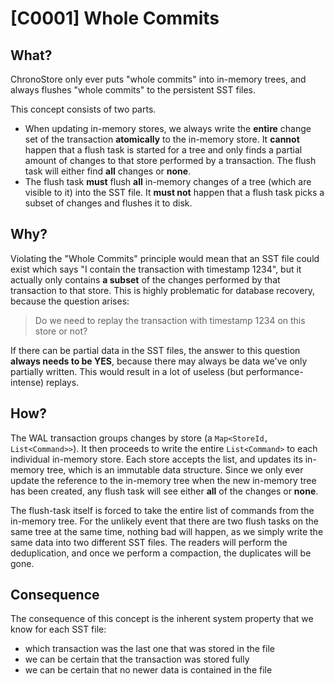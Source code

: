 # [C0001] Whole Commits

## What?

ChronoStore only ever puts "whole commits" into in-memory trees, and
always flushes "whole commits" to the persistent SST files.

This concept consists of two parts.

 - When updating in-memory stores, we always write the
**entire** change set of the transaction **atomically**
to the in-memory store. It **cannot** happen that a flush
task is started for a tree and only finds a partial
amount of changes to that store performed by a transaction.
The flush task will either find **all** changes or **none**.
 - The flush task **must** flush **all** in-memory changes
of a tree (which are visible to it) into the SST file. It
**must not** happen that a flush task picks a subset of
changes and flushes it to disk.

## Why?

Violating the "Whole Commits" principle would mean that
an SST file could exist which says "I contain the 
transaction with timestamp 1234", but it actually only
contains **a subset** of the changes performed by that
transaction to that store. This is highly problematic
for database recovery, because the question arises: 

> Do we need to replay the transaction with timestamp 1234
on this store or not?

If there can be partial data in the SST files, the answer to
this question **always needs to be YES**, because there
may always be data we've only partially written. This would
result in a lot of useless (but performance-intense) replays.

## How?

The WAL transaction groups changes by store (a `Map<StoreId, List<Command>>`).
It then proceeds to write the entire `List<Command>` to each individual
in-memory store. Each store accepts the list, and updates its in-memory
tree, which is an immutable data structure. Since we only ever update
the reference to the in-memory tree when the new in-memory tree has been
created, any flush task will see either **all** of the changes or **none**.

The flush-task itself is forced to take the entire list of commands from
the in-memory tree. For the unlikely event that there are two flush tasks
on the same tree at the same time, nothing bad will happen, as we simply
write the same data into two different SST files. The readers will perform
the deduplication, and once we perform a compaction, the duplicates will
be gone.

## Consequence

The consequence of this concept is the inherent system property that we
know for each SST file:

- which transaction was the last one that was stored in the file
- we can be certain that the transaction was stored fully
- we can be certain that no newer data is contained in the file